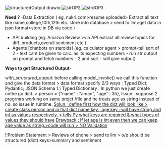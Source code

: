 ![structuredOutput drawio](https://github.com/user-attachments/assets/8a0dd1bf-8501-4ef4-a457-3223bcc9f068)
![strOP2](https://github.com/user-attachments/assets/7b33b342-f195-4755-9940-daf70f62af8a)
![strdOP3](https://github.com/user-attachments/assets/a478f67e-44ec-42a0-8a3b-15ab997c5ab0)






**Need ?**
-Data Extraction ( eg. nukri.com>resume uploaded> Extract all text like name,college,10th,12th etc. store into database > send to llm>get data in json format>store in DB via code )
- API building (eg. Amazon Review >via API  extract all review topics for diff. products,overall sentiment etc )
- Agents [chatbots on steroids] (eg. calculator agent > prompt-tell sqrt of 2 - text cant be given to calc. as its expecting numbers -  run str output on prompt and fetch numbers - 2 and sqrt - will give output)

**Ways to get Structured Output**-

*with_structured_output*: before calling model_invoke() we call this function and give the data format > data format specify 2/3 ways : Typed Dict; Pydantic; JSON Schema
1.) Typed Dictionary : In python we just create onthe go dict. > person = {"name" : "aman", "age" : 35}, Issue : suppose 2 progrmrs working on same projct /file and he treats age as string instead of no. so issue in runtime.
              <ins>Solun : define first how the dict will look like > create class  person and in that dict name key , age key : will have string and int as values respectively. > tells Py what keys are required & what types of values they should have</ins>
              <ins>Drawback :  If let age is int even then we can keep age value as string.>code will run > NO Validation</ins>
               

!!Problem Statement > Reviews of phone > send to llm > o/p should be structured (dict).keys>summary and sentiment 